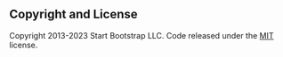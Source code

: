## Copyright and License

Copyright 2013-2023 Start Bootstrap LLC. Code released under the [MIT](https://github.com/StartBootstrap/startbootstrap-resume/blob/master/LICENSE) license.
